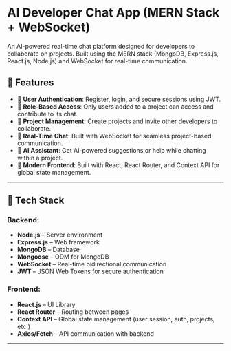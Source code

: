 # AI Developer Chat App (MERN Stack + WebSocket)

An AI-powered real-time chat platform designed for developers to collaborate on projects. Built using the MERN stack (MongoDB, Express.js, React.js, Node.js) and WebSocket for real-time communication.

## 🌟 Features

- 🔐 **User Authentication**: Register, login, and secure sessions using JWT.
- 👥 **Role-Based Access**: Only users added to a project can access and contribute to its chat.
- 📁 **Project Management**: Create projects and invite other developers to collaborate.
- 💬 **Real-Time Chat**: Built with WebSocket for seamless project-based communication.
- 🤖 **AI Assistant**: Get AI-powered suggestions or help while chatting within a project.
- 🧭 **Modern Frontend**: Built with React, React Router, and Context API for global state management.

---

## 🧱 Tech Stack

### Backend:

- **Node.js** – Server environment
- **Express.js** – Web framework
- **MongoDB** – Database
- **Mongoose** – ODM for MongoDB
- **WebSocket** – Real-time bidirectional communication
- **JWT** – JSON Web Tokens for secure authentication

### Frontend:

- **React.js** – UI Library
- **React Router** – Routing between pages
- **Context API** – Global state management (user session, auth, projects, etc.)
- **Axios/Fetch** – API communication with backend

---
